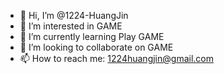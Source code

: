 - 👋 Hi, I’m @1224-HuangJin
- 👀 I’m interested in GAME
- 🌱 I’m currently learning Play GAME
- 💞️ I’m looking to collaborate on GAME
- 📫 How to reach me: 1224huangjin@gmail.com


<!---
1224-HuangJin/1224-HuangJin is a ✨ special ✨ repository because its `README.md` (this file) appears on your GitHub profile.
You can click the Preview link to take a look at your changes.
--->

